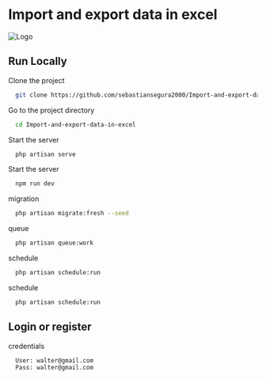 
# Import and export data in excel
![Logo](https://i.pinimg.com/originals/f7/63/bf/f763bf4800723a0bd029953a5a2f9c96.gif)


## Run Locally

Clone the project

```bash
  git clone https://github.com/sebastiansegura2000/Import-and-export-data-in-excel.git
```

Go to the project directory

```bash
  cd Import-and-export-data-in-excel
```

Start the server

```bash
  php artisan serve
```

Start the server

```bash
  npm run dev
```

migration

```bash
  php artisan migrate:fresh --seed
```

queue

```bash
  php artisan queue:work
```

schedule

```bash
  php artisan schedule:run
```

schedule

```bash
  php artisan schedule:run
```
## Login or register

credentials

```bash
  User: walter@gmail.com
  Pass: walter@gmail.com
```
    
